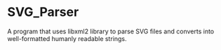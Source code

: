 # SVG_Parser
A program that uses libxml2 library to parse SVG files and converts into well-formatted humanly readable strings.
